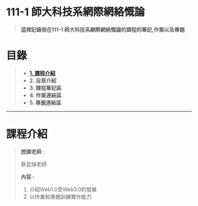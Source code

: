 # 111-1 師大科技系網際網絡慨論
>**這裡記錄我在111-1 師大科技系網際網絡慨論的課程的筆記,作業以及專題**


# 目錄  
>+ [**1. 課程介紹** ](https://github.com/SAStommy/Web#課程介紹)
>+ **2. 自我介紹**
>+ **3. 課程筆記區**
>+ **4. 作業連結區**
>+ **5. 專題連結區**
---

# 課程介紹
>**授課老師 :**
>
>蔡芸琤老師
>  
>**內容 :** 
>1. 介紹Web1.0至Web3.0的發展
>2. 以作業和專題訓練實作能力
 





 

 

